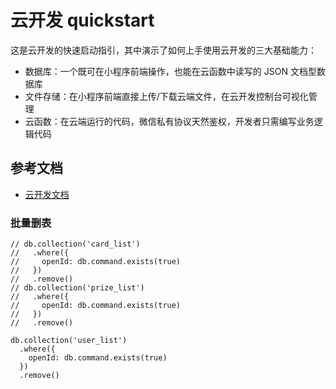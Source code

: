 # 云开发 quickstart

这是云开发的快速启动指引，其中演示了如何上手使用云开发的三大基础能力：

- 数据库：一个既可在小程序前端操作，也能在云函数中读写的 JSON 文档型数据库
- 文件存储：在小程序前端直接上传/下载云端文件，在云开发控制台可视化管理
- 云函数：在云端运行的代码，微信私有协议天然鉴权，开发者只需编写业务逻辑代码

## 参考文档

- [云开发文档](https://developers.weixin.qq.com/miniprogram/dev/wxcloud/basis/getting-started.html)


### 批量删表

```
// db.collection('card_list')
//   .where({
//     openId: db.command.exists(true)
//   })
//   .remove()
// db.collection('prize_list')
//   .where({
//     openId: db.command.exists(true)
//   })
//   .remove()

db.collection('user_list')
  .where({
    openId: db.command.exists(true)
  })
  .remove()
```
